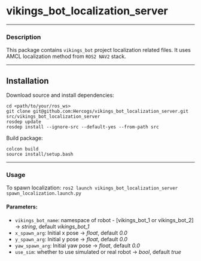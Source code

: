 # vikings_bot_localization_server

<hr>

### Description
This package contains `vikings_bot` project localization related files. It uses AMCL localization method from `ROS2 NAV2` stack.

<hr>

## Installation

Download source and install dependencies:
```
cd <path/to/your/ros_ws>
git clone git@github.com:Hercogs/vikings_bot_localization_server.git src/vikings_bot_localization_server
rosdep update
rosdep install --ignore-src --default-yes --from-path src
```

Build package:
```
colcon build
source install/setup.bash
```

<hr>

### Usage

To spawn localization:
```ros2 launch vikings_bot_localization_server spawn_localization.launch.py```
#### Parameters:
- `vikings_bot_name`: namespace of robot - [vikings_bot_1 or vikings_bot_2] -> *string*, default *vikings_bot_1*
- `x_spawn_arg`: Initial x pose -> *float*, default *0.0*
- `y_spawn_arg`: Initial y pose -> *float*, default *0.0*
- `yaw_spawn_arg`: Initial yaw pose -> *float*, default *0.0*
- `use_sim`: whether to use simulated or real robot -> *bool*, default *true*



